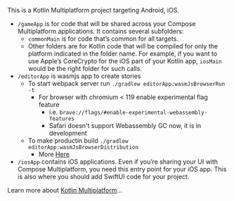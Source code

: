This is a Kotlin Multiplatform project targeting Android, iOS.

* `/gameApp` is for code that will be shared across your Compose Multiplatform applications.
  It contains several subfolders:
  - `commonMain` is for code that’s common for all targets.
  - Other folders are for Kotlin code that will be compiled for only the platform indicated in the folder name.
    For example, if you want to use Apple’s CoreCrypto for the iOS part of your Kotlin app,
    `iosMain` would be the right folder for such calls.
* `/editorApp` is wasmjs app to create stories
    * To start webpack server run `./gradlew editorApp:wasmJsBrowserRun -t`
        * For browser with chromium < 119 enable experimental flag feature
            * i.e. `brave://flags/#enable-experimental-webassembly-features`
            * Safari doesn't support Webassembly GC now, it is in development
    * To make productin build `./gradlew editorApp:wasmJsBrowserDistribution`
        * More [Here](https://kotlinlang.org/docs/wasm-get-started.html#publish-on-github-pages)
* `/iosApp` contains iOS applications. Even if you’re sharing your UI with Compose Multiplatform, 
  you need this entry point for your iOS app. This is also where you should add SwiftUI code for your project.


Learn more about [Kotlin Multiplatform](https://www.jetbrains.com/help/kotlin-multiplatform-dev/get-started.html)…